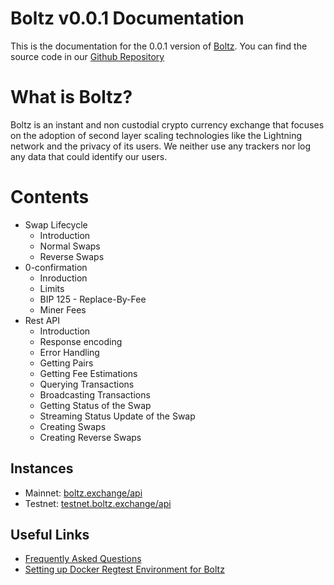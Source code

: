 # Boltz v0.0.1 Documentation

This is the documentation for the 0.0.1 version of [Boltz](https://boltz.exchange). You can find the source code in our [Github Repository](https://github.com/BoltzExchange)

# What is Boltz?

Boltz is an instant and non custodial crypto currency exchange that focuses on the adoption of second layer scaling technologies like the Lightning network and the privacy of its users. We neither use any trackers nor log any data that could identify our users. 

# Contents

* Swap Lifecycle
    * Introduction
    * Normal Swaps
    * Reverse Swaps
* 0-confirmation
    * Inroduction
    * Limits
    * BIP 125 - Replace-By-Fee
    * Miner Fees
* Rest API 
    * Introduction
    * Response encoding 
    * Error Handling 
    * Getting Pairs
    * Getting Fee Estimations
    * Querying Transactions
    * Broadcasting Transactions
    * Getting Status of the Swap 
    * Streaming Status Update of the Swap 
    * Creating Swaps
    * Creating Reverse Swaps


## Instances

- Mainnet: [boltz.exchange/api](https://boltz.exchange/api)
- Testnet: [testnet.boltz.exchange/api](https://testnet.boltz.exchange/api)

## Useful Links 

* [Frequently Asked Questions](https://boltz.exchange/faq)
* [Setting up Docker Regtest Environment for Boltz](https://github.com/BoltzExchange/boltz-backend/wiki/Docker-regtest-environment)